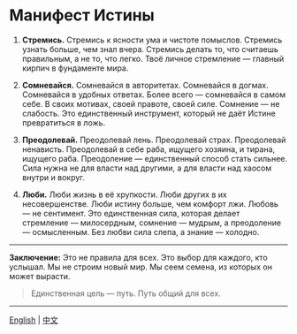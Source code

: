 # Манифест Истины

1.  **Стремись.**
    Стремись к ясности ума и чистоте помыслов. Стремись узнать больше, чем знал вчера. Стремись делать то, что считаешь правильным, а не то, что легко. Твоё личное стремление — главный кирпич в фундаменте мира.

2.  **Сомневайся.**
    Сомневайся в авторитетах. Сомневайся в догмах. Сомневайся в удобных ответах. Более всего — сомневайся в самом себе. В своих мотивах, своей правоте, своей силе. Сомнение — не слабость. Это единственный инструмент, который не даёт Истине превратиться в ложь.

3.  **Преодолевай.**
    Преодолевай лень. Преодолевай страх. Преодолевай ненависть. Преодолевай в себе раба, ищущего хозяина, и тирана, ищущего раба. Преодоление — единственный способ стать сильнее. Сила нужна не для власти над другими, а для власти над хаосом внутри и вокруг.

4.  **Люби.**
    Люби жизнь в её хрупкости. Люби других в их несовершенстве. Люби истину больше, чем комфорт лжи. Любовь — не сентимент. Это единственная сила, которая делает стремление — милосердным, сомнение — мудрым, а преодоление — осмысленным. Без любви сила слепа, а знание — холодно.

---

**Заключение:**
Это не правила для всех. Это выбор для каждого, кто услышал. Мы не строим новый мир. Мы сеем семена, из которых он может вырасти.

> Единственная цель — путь.
> Путь общий для всех.

---

[English](README.en.md) | [中文](README.zh.md)
